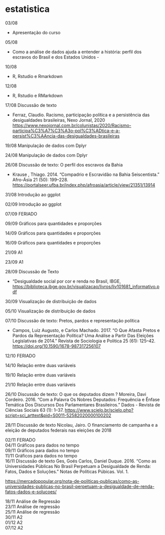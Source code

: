# estatistica

	
03/08	
- Apresentação do curso		

05/08	
- Como a análise de dados ajuda a entender a história: perfil dos escravos do Brasil e dos Estados Unidos	-	

10/08	
- R, Rstudio e Rmarkdown	

12/08	
- R, Rstudio e RMarkdown	

17/08	Discussão de texto	
- Ferraz, Claudio. Racismo, participação política e a persistência das desigualdades brasileiras, Nexo Jornal, 2020
	https://www.nexojornal.com.br/colunistas/2020/Racismo-participa%C3%A7%C3%A3o-pol%C3%ADtica-e-a-persist%C3%AAncia-das-desigualdades-brasileiras

19/08	Manipulação de dados com Dplyr	

24/08	Manipulação de dados com Dplyr	

26/08	Discussão de texto: O perfil dos escravos da Bahia
- Krause , Thiago. 2014. “Compadrio e Escravidão na Bahia Seiscentista.” Afro-Ásia 21 (50): 199–228.
	https://portalseer.ufba.br/index.php/afroasia/article/view/21351/13914

31/08	Introdução ao ggplot	

02/09	Introdução ao ggplot	

07/09	FERIADO		

09/09	Gráficos para quantidades e proporções

14/09	Gráficos para quantidades e proporções	

16/09	Gráficos para quantidades e proporções

21/09	A1		

23/09	A1	

28/09	Discussão de Texto	
- “Desigualdade social por cor  e renda no Brasil, IBGE, https://biblioteca.ibge.gov.br/visualizacao/livros/liv101681_informativo.pdf

30/09	Visualização de distribuição de dados	

05/10	Visualização de distribuição de dados	

07/10	Discussão de texto: Pretos, pardos e representação  política
- Campos, Luiz Augusto, e Carlos Machado. 2017. “O Que Afasta Pretos e Pardos da Representação Política? Uma Análise a Partir Das Eleições Legislativas de 2014.” Revista de Sociologia e Politica 25 (61): 125–42. https://doi.org/10.1590/1678-987317256107

12/10	FERIADO	

14/10	Relação entre duas variáveis

19/10	Relação entre duas variáveis	

21/10	Relação entre duas variáveis

26/10	Discussão de texto:
O que os deputados dizem ?	Moreira, Davi Cordeiro. 2016. “Com a Palavra Os Nobres Deputados: Frequência e Ênfase Temática Dos Discursos Dos Parlamentares Brasileiros.” Dados - Revista de Ciências Sociais 63 (1): 1–37.
	https://www.scielo.br/scielo.php?script=sci_arttext&pid=S0011-52582020000100202

28/11	Discussão de texto	Nicolau, Jairo. O financiamento de campanha e a eleição de deputados federais nas eleições de 2018
	
02/11	FERIADO		
04/11	Gráficos para dados no tempo		
09/11	Gráficos para dados no tempo		
11/11	Gráficos para dados no tempo		
16/11	Discussão de texto	Ges, Goés Carlos, Daniel Duque. 2016. “Como as Universidades Públicas No Brasil Perpetuam a Desigualdade de Renda: Fatos, Dados e Soluções.” Notas de Políticas Púbicas. Vol. 1.
	
https://mercadopopular.org/nota-de-politicas-publicas/como-as-universidades-publicas-no-brasil-perpetuam-a-desigualdade-de-renda-fatos-dados-e-solucoes/

18/11	Análise de Regressão		
23/11	Análise de regressão		
25/11	Análise de regressão		
30/11	A2		
01/12	A2		
07/12	A2		
 



 


